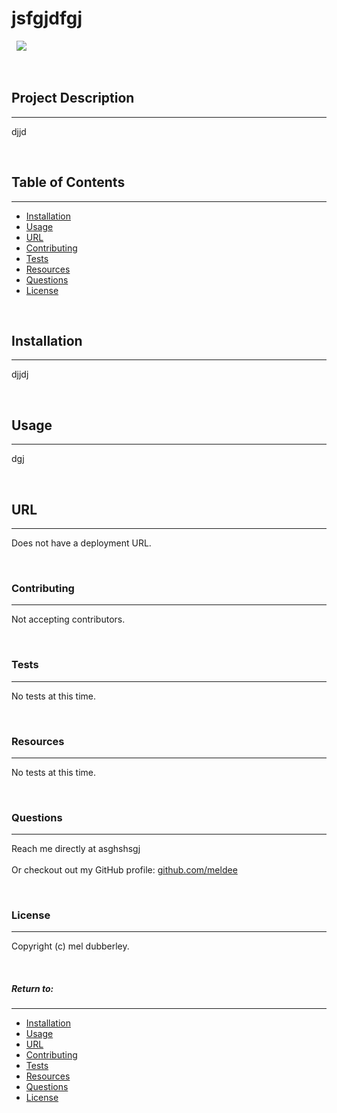 
# **jsfgjdfgj**
&nbsp;
<img src="https://img.shields.io/badge/license-None-blue.svg">

&nbsp;

## **Project Description**
***
djjd

&nbsp;


## Table of Contents
***
* [Installation](#installation)
* [Usage](#usage)
* [URL](#url)
* [Contributing](#contributing)
* [Tests](#tests)
* [Resources](#resources)
* [Questions](#questions)
* [License](#license)

&nbsp;


## **Installation**
***
djjdj

&nbsp;


## **Usage**
***
dgj

&nbsp;


## **URL**
***
Does not have a deployment URL.

&nbsp;


### **Contributing**
***
Not accepting contributors.

&nbsp;


### **Tests**
***
No tests at this time.

&nbsp;

### **Resources**
***
No tests at this time.

&nbsp;


### **Questions**
***
Reach me directly at  asghshsgj </br>  
Or checkout out my GitHub profile:  [github.com/meldee](https://github.com/meldee)

&nbsp;


### **License**
***
Copyright (c) mel dubberley. 


&nbsp;




##### Return to:
***
* [Installation](#installation)
* [Usage](#usage)
* [URL](#url)
* [Contributing](#contributing)
* [Tests](#tests)
* [Resources](#resources)
* [Questions](#questions)
* [License](#license)

&nbsp;


